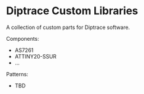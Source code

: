 # Diptrace Custom Libraries


A collection of custom parts for Diptrace software.


Components:

- AS7261
- ATTINY20-SSUR
- ...

Patterns:

- TBD